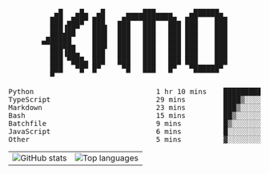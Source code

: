 <div align="center">
<pre>
   ▄█   ▄█▄  ▄█     ▄▄▄▄███▄▄▄▄    ▄██████▄ 
  ███ ▄███▀ ███   ▄██▀▀▀███▀▀▀██▄ ███    ███
  ███▐██▀   ███▌  ███   ███   ███ ███    ███
 ▄█████▀    ███▌  ███   ███   ███ ███    ███
▀▀█████▄    ███▌  ███   ███   ███ ███    ███
  ███▐██▄   ███   ███   ███   ███ ███    ███
  ███ ▀███▄ ███   ███   ███   ███ ███    ███
  ███   ▀█▀ █▀     ▀█   ███   █▀   ▀██████▀ 
  ▀                                         
</pre>
  

<!--START_SECTION:waka-->
<p align="center">
<pre>
Python                             1 hr 10 mins    ██████████▓░░░░░░░░░░░░░░   42.34 %
TypeScript                         29 mins         ████▒░░░░░░░░░░░░░░░░░░░░   17.55 %
Markdown                           23 mins         ███▒░░░░░░░░░░░░░░░░░░░░░   13.98 %
Bash                               15 mins         ██▒░░░░░░░░░░░░░░░░░░░░░░   09.56 %
Batchfile                          9 mins          █▒░░░░░░░░░░░░░░░░░░░░░░░   05.77 %
JavaScript                         6 mins          █░░░░░░░░░░░░░░░░░░░░░░░░   03.66 %
Other                              5 mins          ▓░░░░░░░░░░░░░░░░░░░░░░░░   03.21 %
</pre>
</p>
<!--END_SECTION:waka-->

<table align="center">
  <tr>
    <td valign="top">
      <img alt="GitHub stats"
           src="https://github-readme-stats.vercel.app/api?username=kim0chi&show_icons=true&hide_title=true&rank_icon=percentile&line_height=28&hide_border=true&theme=dark" />
    </td>
    <td valign="top">
      <img alt="Top languages"
           src="https://github-readme-stats.vercel.app/api/top-langs/?username=kim0chi&layout=compact&card_width=420&langs_count=8&hide_border=true&theme=dark" />
    </td>
  </tr>
</table>


